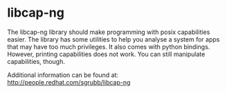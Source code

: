 # libcap-ng
The libcap-ng library should make programming with posix capabilities
easier. The library has some utilities to help you analyse a system
for apps that may have too much privileges. It also comes with python
bindings. However, printing capabilities does not work. You can still
manipulate capabilities, though.

Additional information can be found at:
	http://people.redhat.com/sgrubb/libcap-ng
